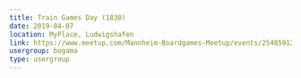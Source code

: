 ```yaml
---
title: Train Games Day (1830)
date: 2019-04-07
location: MyPlace, Ludwigshafen
link: https://www.meetup.com/Mannheim-Boardgames-Meetup/events/254859124/
usergroup: bogama
type: usergroup
---
```

